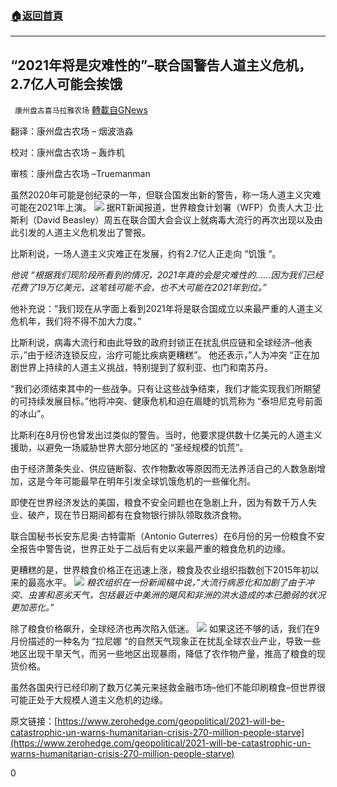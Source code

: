 ###  [:house:返回首頁](https://github.com/ourhimalayas/txt)
---

## &#8220;2021年将是灾难性的&#8221;&#8211;联合国警告人道主义危机，2.7亿人可能会挨饿
` 康州盘古喜马拉雅农场` [轉載自GNews](https://gnews.org/zh-hans/624038/)

翻译：康州盘古农场 – 烟波浩淼

校对：康州盘古农场 – 轰炸机

审核：康州盘古农场 –Truemanman

虽然2020年可能是创纪录的一年，但联合国发出新的警告，称一场人道主义灾难可能在2021年上演。
![]()![](https://gnews-media-offload.s3.amazonaws.com/wp-content/uploads/2020/12/06225819/%E5%9B%BE%E7%89%8731.png)
据RT新闻报道，世界粮食计划署（WFP）负责人大卫·比斯利（David Beasley）周五在联合国大会会议上就病毒大流行的再次出现以及由此引发的人道主义危机发出了警报。

比斯利说，一场人道主义灾难正在发展，约有2.7亿人正走向 “饥饿 “。

*他说 “根据我们现阶段所看到的情况，2021年真的会是灾难性的……因为我们已经花费了19万亿美元，这笔钱可能不会，也不大可能在2021年到位。”*

他补充说：”我们现在从字面上看到2021年将是联合国成立以来最严重的人道主义危机年，我们将不得不加大力度。”

比斯利说，病毒大流行和由此导致的政府封锁正在扰乱供应链和全球经济–他表示，”由于经济连锁反应，治疗可能比疾病更糟糕”。 他还表示，”人为冲突 “正在加剧世界上持续的人道主义挑战，特别提到了叙利亚、也门和南苏丹。

“我们必须结束其中的一些战争。只有让这些战争结束，我们才能实现我们所期望的可持续发展目标。”他将冲突、健康危机和迫在眉睫的饥荒称为 “泰坦尼克号前面的冰山”。

比斯利在8月份也曾发出过类似的警告。当时，他要求提供数十亿美元的人道主义援助，以避免一场威胁世界大部分地区的 “圣经规模的饥荒”。

由于经济萧条失业、供应链断裂、农作物歉收等原因而无法养活自己的人数急剧增加，这是今年可能最早在明年引发全球饥饿危机的一些催化剂。

即使在世界经济发达的美国，粮食不安全问题也在急剧上升，因为有数千万人失业、破产，现在节日期间都有在食物银行排队领取救济食物。

联合国秘书长安东尼奥·古特雷斯（Antonio Guterres）在6月份的另一份粮食不安全报告中警告说，世界正处于二战后有史以来最严重的粮食危机的边缘。

更糟糕的是，世界粮食价格正在迅速上涨，粮食及农业组织指数创下2015年初以来的最高水平。
![]()![](https://gnews-media-offload.s3.amazonaws.com/wp-content/uploads/2020/12/06225849/%E5%9B%BE%E7%89%8732.png)
*粮农组织在一份新闻稿中说，”大流行病恶化和加剧了由于冲突、虫害和恶劣天气，包括最近中美洲的飓风和非洲的洪水造成的本已脆弱的状况更加恶化。”*

除了粮食价格飙升，全球经济也再次陷入低迷。
![]()![](https://gnews-media-offload.s3.amazonaws.com/wp-content/uploads/2020/12/06230117/%E5%9B%BE%E7%89%8734.png)
如果这还不够的话，我们在9月份描述的一种名为 “拉尼娜 “的自然天气现象正在扰乱全球农业产业，导致一些地区出现干旱天气，而另一些地区出现暴雨，降低了农作物产量，推高了粮食的现货价格。

虽然各国央行已经印刷了数万亿美元来拯救金融市场–他们不能印刷粮食–但世界很可能正处于大规模人道主义危机的边缘。

原文链接：[https://www.zerohedge.com/geopolitical/2021-will-be-catastrophic-un-warns-humanitarian-crisis-270-million-people-starve](https://www.zerohedge.com/geopolitical/2021-will-be-catastrophic-un-warns-humanitarian-crisis-270-million-people-starve)

0
